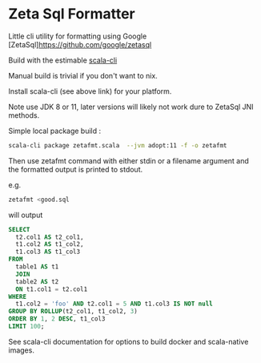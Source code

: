 # Zeta Sql Formatter

Little cli utility for formatting using Google [ZetaSql]https://github.com/google/zetasql

Build with the estimable [scala-cli](https://scala-cli.virtuslab.org/)

Manual build is trivial if you don't want to nix.

Install scala-cli (see above link) for your platform.

Note use JDK 8 or 11, later versions will likely not work dure to ZetaSql JNI methods.

Simple local package build :

```bash
scala-cli package zetafmt.scala  --jvm adopt:11 -f -o zetafmt
```

Then use zetafmt command with either stdin or a filename argument and the formatted output is printed to stdout.

e.g.

```bash
zetafmt <good.sql
```

will output
```sql
SELECT
  t2.col1 AS t2_col1,
  t1.col2 AS t1_col2,
  t1.col3 AS t1_col3
FROM
  table1 AS t1
  JOIN
  table2 AS t2
  ON t1.col1 = t2.col1
WHERE
  t1.col2 = 'foo' AND t2.col1 = 5 AND t1.col3 IS NOT null
GROUP BY ROLLUP(t2_col1, t1_col2, 3)
ORDER BY 1, 2 DESC, t1_col3
LIMIT 100;
```

See scala-cli documentation for options to build docker and scala-native images.

